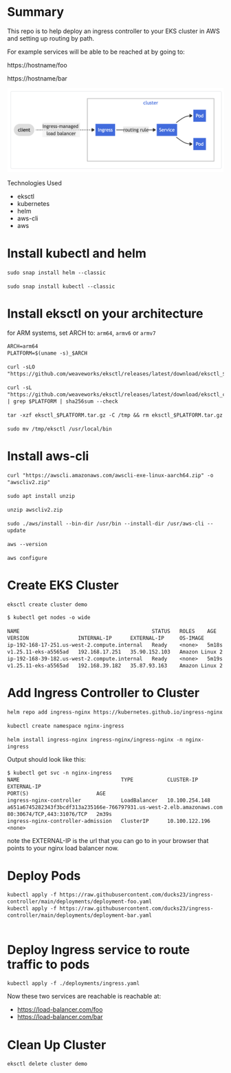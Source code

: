 # Summary

This repo is to help deploy an ingress controller to your EKS cluster in AWS and setting up routing by path.

For example services will be able to be reached at by going to:

https://hostname/foo

https://hostname/bar


![Alt text](./imgs/ingress_controller.png "Title")


Technologies Used

- eksctl
- kubernetes
- helm
- aws-cli
- aws


# Install kubectl and helm
```
sudo snap install helm --classic

sudo snap install kubectl --classic
```

# Install eksctl on your architecture
for ARM systems, set ARCH to: `arm64`, `armv6` or `armv7`
```
ARCH=arm64
PLATFORM=$(uname -s)_$ARCH

curl -sLO "https://github.com/weaveworks/eksctl/releases/latest/download/eksctl_$PLATFORM.tar.gz"

curl -sL "https://github.com/weaveworks/eksctl/releases/latest/download/eksctl_checksums.txt" | grep $PLATFORM | sha256sum --check

tar -xzf eksctl_$PLATFORM.tar.gz -C /tmp && rm eksctl_$PLATFORM.tar.gz 

sudo mv /tmp/eksctl /usr/local/bin

```

# Install aws-cli

```
curl "https://awscli.amazonaws.com/awscli-exe-linux-aarch64.zip" -o "awscliv2.zip"

sudo apt install unzip

unzip awscliv2.zip

sudo ./aws/install --bin-dir /usr/bin --install-dir /usr/aws-cli --update

aws --version

aws configure
```

# Create EKS Cluster
```
eksctl create cluster demo
```

```
$ kubectl get nodes -o wide

NAME                                           STATUS   ROLES    AGE     VERSION                INTERNAL-IP      EXTERNAL-IP     OS-IMAGE     
ip-192-168-17-251.us-west-2.compute.internal   Ready    <none>   5m18s   v1.25.11-eks-a5565ad   192.168.17.251   35.90.152.103   Amazon Linux 2
ip-192-168-39-182.us-west-2.compute.internal   Ready    <none>   5m19s   v1.25.11-eks-a5565ad   192.168.39.182   35.87.93.163    Amazon Linux 2 
```


# Add Ingress Controller to Cluster

```
helm repo add ingress-nginx https://kubernetes.github.io/ingress-nginx

kubectl create namespace nginx-ingress 

helm install ingress-nginx ingress-nginx/ingress-nginx -n nginx-ingress

```

Output should look like this:

```
$ kubectl get svc -n nginx-ingress
NAME                                 TYPE           CLUSTER-IP       EXTERNAL-IP                                                              PORT(S)                      AGE
ingress-nginx-controller             LoadBalancer   10.100.254.148   a651a6745282343f3bcdf313a235166e-766797931.us-west-2.elb.amazonaws.com   80:30674/TCP,443:31076/TCP   2m39s
ingress-nginx-controller-admission   ClusterIP      10.100.122.196   <none>

```
note the EXTERNAL-IP is the url that you can go to in your browser that points to your nginx load balancer now.


# Deploy Pods

```
kubectl apply -f https://raw.githubusercontent.com/ducks23/ingress-controller/main/deployments/deployment-foo.yaml
kubectl apply -f https://raw.githubusercontent.com/ducks23/ingress-controller/main/deployments/deployment-bar.yaml


```

# Deploy Ingress service to route traffic to pods
```
kubectl apply -f ./deployments/ingress.yaml
```

Now these two services are reachable is reachable at:

- https://load-balancer.com/foo
- https://load-balancer.com/bar


# Clean Up Cluster

```
eksctl delete cluster demo
```

